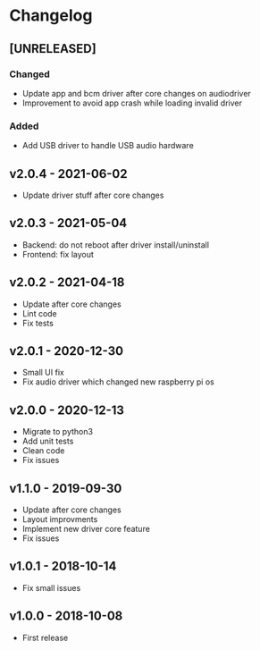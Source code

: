 # Changelog

## [UNRELEASED]

### Changed
* Update app and bcm driver after core changes on audiodriver
* Improvement to avoid app crash while loading invalid driver

### Added
* Add USB driver to handle USB audio hardware

## v2.0.4 - 2021-06-02

* Update driver stuff after core changes

## v2.0.3 - 2021-05-04

* Backend: do not reboot after driver install/uninstall
* Frontend: fix layout

## v2.0.2 - 2021-04-18

* Update after core changes
* Lint code
* Fix tests

## v2.0.1 - 2020-12-30

* Small UI fix
* Fix audio driver which changed new raspberry pi os

## v2.0.0 - 2020-12-13

* Migrate to python3
* Add unit tests
* Clean code
* Fix issues

## v1.1.0 - 2019-09-30

* Update after core changes
* Layout improvments
* Implement new driver core feature
* Fix issues

## v1.0.1 - 2018-10-14

* Fix small issues

## v1.0.0 - 2018-10-08

* First release

